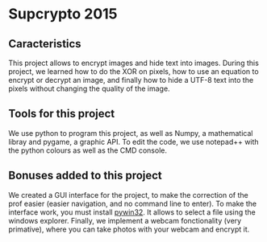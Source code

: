 # Supcrypto 2015

## Caracteristics
This project allows to encrypt images and hide text into images. During this project, we learned how to do the XOR on pixels, how to use an equation to encrypt or decrypt an image, and finally how to hide a UTF-8 text into the pixels without changing the quality of the image.

## Tools for this project
We use python to program this project, as well as Numpy, a mathematical libray and pygame, a graphic API. To edit the code, we use notepad++ with the python colours as well as the CMD console.

## Bonuses added to this project
We created a GUI interface for the project, to make the correction of the prof easier (easier navigation, and no command line to enter). To make the interface work, you must install <a href="http://sourceforge.net/projects/pywin32/files/pywin32/">pywin32</a>. It allows to select a file using the windows explorer. Finally, we implement a webcam fonctionality (very primative), where you can take photos with your webcam and encrypt it.

